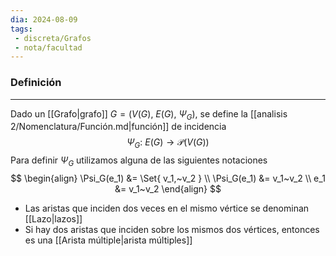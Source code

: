 ```yaml
---
dia: 2024-08-09
tags: 
 - discreta/Grafos
 - nota/facultad
---
```

### Definición
---
Dado un [[Grafo|grafo]] $G = \big( V(G),~E(G),~\Psi_G \big)$, se define la [[analisis 2/Nomenclatura/Función.md|función]] de incidencia $$ \Psi_G: ~ E(G) \to \mathcal{P}\big( V(G) \big) $$
Para definir $\Psi_G$ utilizamos alguna de las siguientes notaciones $$ \begin{align} 
    \Psi_G(e_1) &= \Set{ v_1,~v_2 } \\
    \Psi_G(e_1) &= v_1~v_2 \\
    e_1 &= v_1~v_2
\end{align} $$
* Las aristas que inciden dos veces en el mismo vértice se denominan [[Lazo|lazos]]
* Si hay dos aristas que inciden sobre los mismos dos vértices, entonces es una [[Arista múltiple|arista múltiples]]